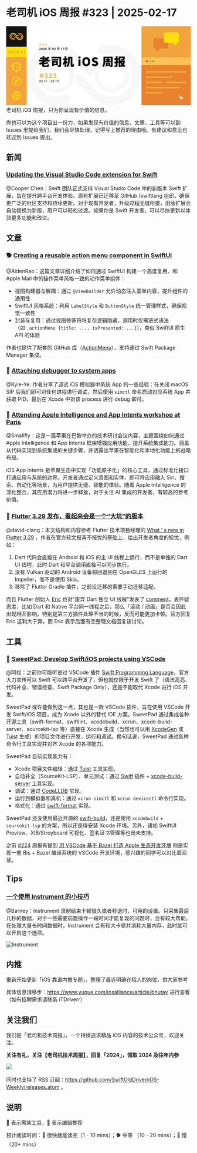 # 老司机 iOS 周报 #323 | 2025-02-17

![ios-weekly](https://github.com/SwiftOldDriver/iOS-Weekly/blob/master/assets/weekly-header/323.jpg?raw=true)
老司机 iOS 周报，只为你呈现有价值的信息。

你也可以为这个项目出一份力，如果发现有价值的信息、文章、工具等可以到 Issues 里提给我们，我们会尽快处理。记得写上推荐的理由哦。有建议和意见也欢迎到 Issues 提出。

## 新闻

### [Updating the Visual Studio Code extension for Swift](https://www.swift.org/blog/vscode-swift-2/)

@Cooper Chen：Swift 团队正式支持 Visual Studio Code 中的新版本 Swift 扩展，旨在提升跨平台开发体验。原有扩展已迁移至 GitHub /swiftlang 组织，确保更广泛的社区支持和持续更新。对于现有开发者，升级过程无缝衔接，旧版扩展会自动替换为新版，用户可以轻松过渡。如果你是 Swift 开发者，可以尽快更新以体验更多功能和改进。

## 文章

### 🐕 [Creating a reusable action menu component in SwiftUI](https://peterfriese.dev/blog/2025/swiftui-action-menu/)

@AidenRao：这篇文章详细介绍了如何通过 SwiftUI 构建一个高度复用、和 Apple Mail 中的操作菜单风格一致的动作菜单组件：

- 视图构建器与解耦：通过 `@ViewBuilder` 允许动态注入菜单内容，提升组件的通用性
- SwiftUI 风格系统：利用 `LabelStyle` 和 `ButtonStyle` 统一管理样式，确保视觉一致性
- 封装与复用：通过视图修饰符将复杂逻辑隐藏，调用时仅需链式语法（如 `.actionMenu {title: ..., isPresented: ...}`），类似 SwiftUI 原生 API 的体验

作者也提供了配套的 GitHub 库（[ActionMenu](https://github.com/peterfriese/ActionMenu)），支持通过 Swift Package Manager 集成。

### 🐎 [Attaching debugger to system apps](https://supersonicbyte.com/blog/attaching-debugger-to-system-apps/)

@Kyle-Ye: 作者分享了调试 iOS 模拟器中系统 App 的一些经验：在关闭 macOS SIP 后我们即可对任何进程进行调试，然后使用 `simctl` 命名启动对应系统 App 并获取 PID，最后在 Xcode 中对该 process 进行 debug 即可。

### 🐎 [Attending Apple Intelligence and App Intents workshop at Paris](https://blog.thomasdurand.fr/story/2025-01-17-attending-apple-workshop/)

@Smallfly：这是一篇苹果在巴黎举办的技术研讨会议内容，主题围绕如何通过 Apple Intelligence 和 App Intents 框架增强应用功能，提升系统集成能力。涵盖从代码实现到系统集成的关键步骤，并透露出苹果在智能化和本地化功能上的战略布局。

iOS App Intents 是苹果生态中实现「功能原子化」的核心工具，通过标准化接口打通应用与系统的边界。开发者通过定义意图和实体，即可将应用融入 Siri、搜索、自动化等场景，为用户提供无缝、智能的体验。随着 Apple Intelligence 的深化整合，其应用潜力将进一步释放，对于关注 AI 集成的开发者，有较高的参考价值。

### 🐢 [Flutter 3.29 发布，看起来会是一个“大坑”的版本](https://mp.weixin.qq.com/s/_uA5XYYqmzbtTVCtqRPI7w)

@david-clang：本文结构和内容参考 Flutter 技术项目经理的 [What ’ s new in Flutter 3.29](https://medium.com/flutter/whats-new-in-flutter-3-29-f90c380c2317) ，作者在官方软文报喜不报忧的基础上，给出开发者角度的担忧，例如：

1. Dart 代码会直接在 Android 和 iOS 的主 UI 线程上运行，而不是单独的 Dart UI 线程，此时 Dart 和平台调用直接可以同步执行。
2. 没有 Vulkan 驱动的 Android 设备将回退到在 OpenGLES 上运行的 Impeller，而不是使用 Skia。
3. 移除了 Flutter Gradle 插件，之前没迁移的需要手动迁移适配。

而且 Flutter 创始人 [Eric](https://github.com/eseidel) 也对“废弃 Dart 独立 UI 线程”发表了 [comment](https://github.com/flutter/flutter/issues/150525#issuecomment-2652547816)，表怀疑态度，比如 Dart 和 Native 平台同一线程之后，那么「滚动 / 动画」是否会因此出现相互影响，特别是第三方插件处理不当的时候，反而可能更加卡顿。官方回复 Eric 这利大于弊，而 Eric 表示后面有空整理文档回复该讨论。

## 工具

### 🐢 [SweetPad: Develop Swift/iOS projects using VSCode](https://github.com/sweetpad-dev/sweetpad)

@阿权：之前你可能听说过 VSCode 插件 [Swift Programming Language](https://marketplace.visualstudio.com/items?itemName=swiftlang.swift-vscode)，官方大力宣传可以 Swift 可以跨平台开发了，但也就仅限于开发 Swift 了（语法高亮、代码补全、错误检查、Swift Package Only），还是不能取代 Xcode 进行 iOS 开发。

SweetPad 或许能做到这一点，其也是一款 VSCode 插件，旨在使用 VSCode 开发 Swift/iOS 项目，成为 Xcode 以外的替代 IDE 方案。SweetPad 通过集成各种开源工具（swift-format、swiftlint、xcodebuild、xcrun、xcode-build-server、sourcekit-lsp 等）直接在 Xcode 生成（当然也可以用 [XcodeGen](https://github.com/yonaskolb/XcodeGen) 或 [Tuist](https://tuist.io/) 生成）的项目文件进行开发、运行和调试。换句话说，SweetPad 通过各种命令行工具实现并对齐 Xcode 的各项能力。

SweetPad 目前实现能力有：

- Xcode 项目文件编辑：通过 [Tuist](https://tuist.io/) 工具实现。
- 自动补全（SourceKit-LSP）、单元测试：通过 [Swift](https://marketplace.visualstudio.com/items?itemName=sswg.swift-lang) 插件 + [xcode-build-server](https://github.com/SolaWing/xcode-build-server) 工具实现。
- 调试：通过 [CodeLLDB](https://marketplace.visualstudio.com/items?itemName=vadimcn.vscode-lldb) 实现。
- 运行到模拟器和真机：通过 `xcrun simctl` 和 `xcrun devicectl` 命令行实现。
- 格式化：通过 [swift-format](https://github.com/apple/swift-format) 实现。

SweetPad 还没使用最近开源的 [swift-build](https://github.com/swiftlang/swift-build)，还是使用 `xcodebuild` + `sourcekit-lsp` 的方案，所以还是得安装 Xcode 环境。另外，诸如 SwiftUI Preview、XIB/Stroyboard 可视化、签名证书管理等也尚未支持。

之前 [#224](https://github.com/SwiftOldDriver/iOS-Weekly/blob/master/Reports/2023/%23244-2023.05.15.md) 周报有提到 [用 VSCode 基于 Bazel 打造 Apple 生态开发环境](https://mp.weixin.qq.com/s/7UJdgJIYWkhzSjtKsHqC2g) 则是实现一套 Bis + Bazel 编译系统的 VSCode 开发环境，感兴趣的同学可以对比着阅读。

## Tips

### [一个使用 Instrument 的小技巧](https://github.com/SwiftOldDriver/iOS-Weekly/issues/4871)

@Barney：Instrument 录制结束卡顿很久或者秒退时，可用的设置。只采集最后几秒的数据，对于一些需要前置操作一段时间才能复现的问题时，会有较大帮助。在处理大量长时间数据时，Instrument 会有较大卡顿并消耗大量内存，此时就可以开启这个选项。

![Instrument](https://github.com/user-attachments/assets/42907aa6-5814-49c6-ac06-402502bfe4a6)

## 内推

重新开始更新「iOS 靠谱内推专题」，整理了最近明确在招人的岗位，供大家参考

具体信息请移步：https://www.yuque.com/iosalliance/article/bhutav 进行查看（如有招聘需求请联系 iTDriverr）

## 关注我们

我们是「老司机技术周报」，一个持续追求精品 iOS 内容的技术公众号，欢迎关注。

**关注有礼，关注【老司机技术周报】，回复「2024」，领取 2024 及往年内参**

![](https://github.com/SwiftOldDriver/iOS-Weekly/blob/master/assets/qrcode_for_wechat.jpg?raw=true)

同时也支持了 RSS 订阅：https://github.com/SwiftOldDriver/iOS-Weekly/releases.atom 。

## 说明

🚧 表示需某工具，🌟 表示编辑推荐

预计阅读时间：🐎 很快就能读完（1 - 10 mins）；🐕 中等 （10 - 20 mins）；🐢 慢（20+ mins）
